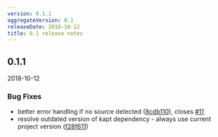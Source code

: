 ```yaml
---
version: 0.1.1
aggregateVersion: 0.1
releaseDate: 2018-10-12
title: 0.1 release notes
---
```

## 0.1.1
2018-10-12

### Bug Fixes

* better error handling if no source detected ([8cdb110](https://gitlab.com/taxi-lang/taxi-lang/commit/8cdb1107a38b0c7983470e137bea43d54c91469f)), closes [#11](https://gitlab.com/taxi-lang/taxi-lang/issues/11)
* resolve outdated version of kapt dependency - always use current project version ([f28f611](https://gitlab.com/taxi-lang/taxi-lang/commit/f28f6114a59d8b61a38306977263a08fdfb105db))



